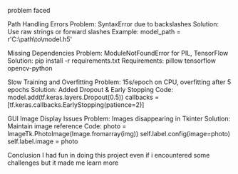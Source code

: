 problem faced

Path Handling Errors
Problem: SyntaxError due to backslashes
Solution: Use raw strings or forward slashes
Example: model_path = r'C:\path\to\model.h5'

Missing Dependencies
Problem: ModuleNotFoundError for PIL, TensorFlow
Solution: pip install -r requirements.txt
Requirements:
pillow
tensorflow
opencv-python

Slow Training and Overfitting
Problem: 15s/epoch on CPU, overfitting after 5 epochs
Solution: Added Dropout & Early Stopping
Code:
model.add(tf.keras.layers.Dropout(0.5))
callbacks = [tf.keras.callbacks.EarlyStopping(patience=2)]

GUI Image Display Issues
Problem: Images disappearing in Tkinter
Solution: Maintain image reference
Code:
photo = ImageTk.PhotoImage(Image.fromarray(img))
self.label.config(image=photo)
self.label.image = photo


Conclusion
I had fun in doing this project even if i encountered some challenges but it made me learn more
